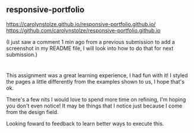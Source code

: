 ## responsive-portfolio
 https://carolynstolze.github.io/responsive-portfolio.github.io/
 https://github.com/carolynstolze/responsive-portfolio.github.io
 
 (I just saw a comment 1 min ago from a previous submission to add a screenshot in my README file, I will look into how to do that for next submission.)

#
This assignment was a great learning experience, I had fun with it! I styled the pages a little differently from the examples shown to us, I hope that's ok. 

There's a few nits I would love to spend more time on refining, I'm hoping you don't even notice! It may be things that I notice just because I come from the design field. 

Looking foward to feedback to learn better ways to execute this.


